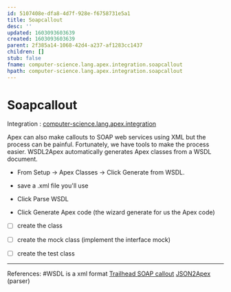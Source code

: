 ```yaml
---
id: 5107408e-dfa8-4d7f-928e-f6758731e5a1
title: Soapcallout
desc: ''
updated: 1603093603639
created: 1603093603639
parent: 2f385a14-1068-42d4-a237-af1283cc1437
children: []
stub: false
fname: computer-science.lang.apex.integration.soapcallout
hpath: computer-science.lang.apex.integration.soapcallout
---
```

# Soapcallout

Integration : [computer-science.lang.apex.integration](2f385a14-1068-42d4-a237-af1283cc1437)

Apex can also make callouts to SOAP web services using XML but the process can be painful.
Fortunately, we have tools to make the process easier.
WSDL2Apex automatically generates Apex classes from a WSDL document. 

- From Setup -> Apex Classes -> Click Generate from WSDL.

- save a .xml file you'll use

- Click Parse WSDL

- Click Generate Apex code (the wizard generate for us the Apex code)

- [ ] create the class

- [ ] create the mock class (implement the interface mock)

- [ ] create the test class 

* * *

References:
\#WSDL is a xml format
[Trailhead SOAP callout](https://trailhead.salesforce.com/content/learn/modules/apex_integration_services/apex_integration_soap_callouts)
[JSON2Apex](https://json2apex.herokuapp.com/) (parser)

